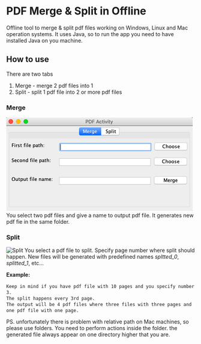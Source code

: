 # PDF Merge & Split in Offline
Offline tool to merge &amp; split pdf files working on Windows, Linux and Mac operation systems. It uses Java, so to run the app you need to have installed Java on you machine.

## How to use
There are two tabs
1) Merge - merge 2 pdf files into 1
2) Split - split 1 pdf file into 2 or more pdf files

### Merge
![Merge](https://raw.githubusercontent.com/GekkoTheFirst/PDF-merge-split-offline/master/img/merge.png)
You select two pdf files and give a name to output pdf file. It generates new pdf fie in the same folder.


### Split
![Split](https://raw.githubusercontent.com/GekkoTheFirst/PDF-merge-split-offline/master/img/split.jpg)
You select a pdf file to split. Specify page number where split should happen. New files will be generated with predefined names *spltted_0*, *splitted_1*, etc...

**Example:**
```
Keep in mind if you have pdf file with 10 pages and you specify number 3.
The split happens every 3rd page.
The output will be 4 pdf files where three files with three pages and one pdf file with one page.
```

PS. unfortunately there is problem with relative path on Mac machines, so please use folders. You need to perform actions inside the folder. the generated file always appear on one directory higher that you are.
